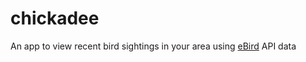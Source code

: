 # chickadee

An app to view recent bird sightings in your area using [eBird](https://ebird.org/home) API data